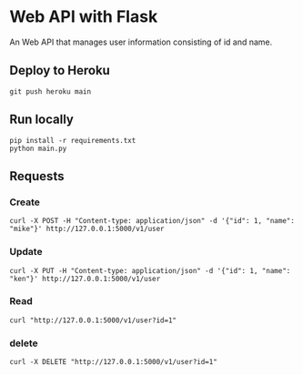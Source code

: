 # Web API with Flask

An Web API that manages user information consisting of id and name.

## Deploy to Heroku

```
git push heroku main
```

## Run locally

```
pip install -r requirements.txt
python main.py
```

## Requests
### Create
```
curl -X POST -H "Content-type: application/json" -d '{"id": 1, "name": "mike"}' http://127.0.0.1:5000/v1/user
```

### Update
```
curl -X PUT -H "Content-type: application/json" -d '{"id": 1, "name": "ken"}' http://127.0.0.1:5000/v1/user
```

### Read
```
curl "http://127.0.0.1:5000/v1/user?id=1"
```

### delete
```
curl -X DELETE "http://127.0.0.1:5000/v1/user?id=1"
```
